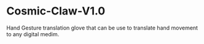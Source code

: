 # Cosmic-Claw-V1.0
Hand Gesture translation glove that can be use to translate hand movement to any digital medim. 
